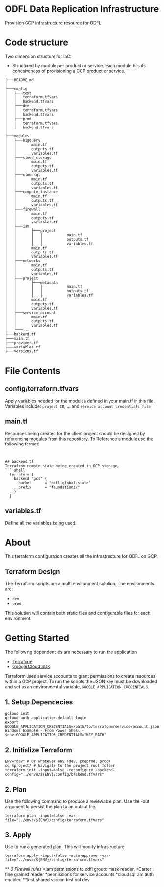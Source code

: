 # ODFL Data Replication Infrastructure

Provision GCP infrastructure resource for ODFL

# Code structure

Two dimension structure for IaC:

* Structured by module per product or service. Each module has its cohesiveness of provisioning a GCP product or
  service.

```shell
│───README.md
│
├───config
│   ├───test
│   │   terraform.tfvars
│   │   backend.tfvars
│   ├───dev
│   │   terraform.tfvars
│   │   backend.tfvars
│   ├───prod
│   │   terraform.tfvars
│   │   backend.tfvars
│
├───modules
│   ├───bigquery
│   │       main.tf
│   │       outputs.tf
│   │       variables.tf
│   ├───cloud_storage
│   │       main.tf
│   │       outputs.tf
│   │       variables.tf
│   ├───cloudsql
│   │       main.tf
│   │       outputs.tf
│   │       variables.tf
│   ├───compute_instance
│   │       main.tf
│   │       outputs.tf
│   │       variables.tf
│   ├───firewall
│   │       main.tf
│   │       outputs.tf
│   │       variables.tf
│   ├───iam
│   │       ├───project
│   │       │   │           main.tf
│   │       │   │           outputs.tf
│   │       │   │           variables.tf
│   │       main.tf
│   │       outputs.tf
│   │       variables.tf
│   ├───networks
│   │       main.tf
│   │       outputs.tf
│   │       variables.tf
│   ├───project
│   │       ├───metadata
│   │       │   │           main.tf
│   │       │   │           outputs.tf
│   │       │   │           variables.tf  
│   │       main.tf
│   │       outputs.tf
│   │       variables.tf
│   ├───service_account
│   │       main.tf
│   │       outputs.tf
│   │       variables.tf
│   └───...
├───backend.tf
├───main.tf
├───provider.tf
├───variables.tf
├───versions.tf
```

# File Contents

## config/terraform.tfvars

Apply variables needed for the modules defined in your main.tf in this file. Variables include: `project ID`, ...
and `service account credentials file`

## main.tf

Resources being created for the client project should be designed by referencing modules from this repository. To
Reference a module use the following format:

``` shell


## backend.tf
Terrafrom remote state being created in GCP storage.
``` shell
  terraform {
    backend "gcs" {
      bucket      = "odfl-global-state"
      prefix      = "foundations/"
    }
  }
```

## variables.tf

Define all the variables being used.

# About

This terraform configuration creates all the infrastructure for ODFL on GCP.

## Terraform Design

The Terraform scripts are a multi environment solution. The environments are:

- `dev`
- `prod`

This solution will contain both static files and configurable files for each environment.

# Getting Started

The following dependencies are necessary to run the application.

- [Terraform](https://www.terraform.io/downloads.html)
- [Google Cloud SDK](https://cloud.google.com/sdk/install)

Terraform uses service accounts to grant permissions to create resources within a GCP project.
To run the scripts the JSON key must be downloaded and set as an environmental
variable, `GOOGLE_APPLICATION_CREDENTIALS`.

## 1. Setup Dependecies

```shell
gcloud init
gcloud auth application-default login
export GOOGLE_APPLICATION_CREDENTIALS=/path/to/terraform/service/account.json
Windows Example - From Power Shell - $env:GOOGLE_APPLICATION_CREDENTIALS="KEY_PATH"
```

## 2. Initialize Terraform

```shell
ENV="dev" # Or whatever env (dev, preprod, prod)
cd $project/ # Navigate to the project root folder
terraform init -input=false -reconfigure -backend-config="../envs/${ENV}/config/backend.tfvars"
```

## 2. Plan

Use the following command to produce a reviewable plan. Use the -out argument to persist the plan to an output file.

```shell
terraform plan -input=false -var-file="../envs/${ENV}/config/terraform.tfvars"
```

## 3. Apply

Use to run a generated plan. This will modify infrastructure.

```shell
terraform apply -input=false -auto-approve -var-file="../envs/${ENV}/config/terraform.tfvars"

```

**
*3 FIrewall rules*
*Iam permissions to odfl group: mask reader,
*Carter : fine grained reader
*permissions for service accounts
*cloudsql iam auth enabled
**test shared vpc on test not dev
